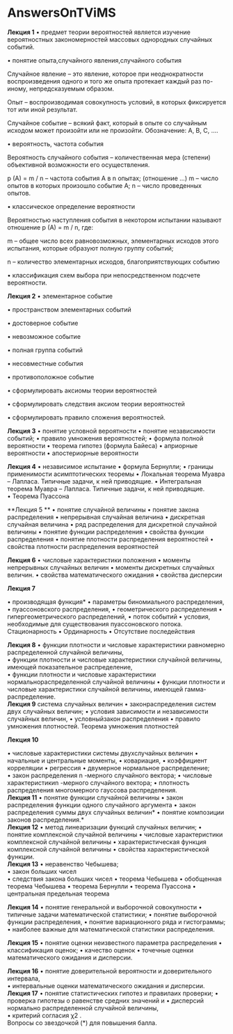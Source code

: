 # AnswersOnTViMS
**Лекция 1**
•	предмет теории вероятностей
является изучение вероятностных закономерностей массовых однородных случайных событий.

•	понятие опыта,случайного явления,случайного события 

Случайное явление – это явление, которое при неоднократности
воспроизведения одного и того же опыта протекает каждый раз по-иному,
непредсказуемым образом.

Опыт – воспроизводимая совокупность условий, в которых фиксируется
тот или иной результат.

Случайное событие – всякий факт, который в опыте со случайным
исходом может произойти или не произойти. Обозначение: А, В, С, …. 

•	вероятность,  частота события

Вероятность случайного события – количественная мера (степени) объективной
возможности его осуществления. 

p (A) = m / n – частота события А в n опытах; (отношение ...)
m – число опытов в которых произошло событие А;
n – число проведенных опытов. 

•	классическое определение вероятности 

Вероятностью наступления события  в некотором испытании называют отношение p (A) = m / n, где:

m – общее число всех равновозможных, элементарных исходов этого испытания, которые образуют полную группу событий;

n – количество элементарных исходов, благоприятствующих событию 

•	классификация схем выбора при непосредственном подсчете вероятности.  

**Лекция 2**
•	элементарное событие

•	пространством элементарных событий

•	достоверное событие

•	невозможное событие

•	полная группа событий

•	несовместные события

•	противоположное событие

•	сформулировать аксиомы теории вероятностей

•	сформулировать следствия  аксиом теории вероятностей

•	сформулировать правило сложения вероятностей.  

**Лекция 3**
•	понятие условной вероятности 
•	понятие независимости событий;
•	правило умножения вероятностей; 
•	формула полной вероятности 
•	теорема гипотез  (формула Байеса)
•	априорные вероятности
•	апостериорные вероятности

**Лекция 4**
•	независимое  испытание
•	формула Бернулли; 
•	границы применимости асимптотических теоремы 
•	Локальная теорема Муавра  – Лапласа. Типичные задачи, к ней приводящие.
•	Интегральная теорема Муавра – Лапласа. Типичные задачи, к ней приводящие.  
•	Теорема Пуассона 

**Лекция 5 **
•	понятие случайной величины 
•	понятие закона распределения 
•	непрерывная случайная величина
•	дискретная случайная величина
•	ряд распределения для дискретной случайной величины 
•	понятие функции распределения
•	свойства функции распределения
•	понятие  плотности распределения вероятностей
•	свойства плотности распределения вероятностей

**Лекция 6**
•	числовые характеристики положения 
•	моменты непрерывных случайных величин
•	моменты  дискретных случайных величин.
•	свойства математического ожидания
•	свойства дисперсии

**Лекция 7**

•	производящая функция*
•	параметры биномиального распределения, 
•	пуассоновского распределения, 
•	геометрического распределения
•	гипергеометрического распределений, 
•	поток событий 
•	условия, необходимые для существования пуассоновского потока.  Стационарность
•	Ординарность
•	Отсутствие последействия

**Лекция 8**
•	функции плотности и числовые характеристики равномерно распределенной случайной величины,  
•	функции плотности и числовые характеристики  случайной величины, имеющей показательное распределение,  
•	функции плотности и числовые характеристики  нормальнораспределенной  случайной величины 
•	функции плотности и числовые характеристики случайной величины, имеющей гамма-распределение.  
**Лекция 9**
система  случайных  величин 
•	законраспределения систем двух случайных величин; 
•	условия зависимости и независимости случайных величин, 
•	условныйзакон распределения 
•	правило умножения плотностей.  Теорема  умножения  плотностей

**Лекция 10**

•	числовые  характеристики  системы  двухслучайных величин
•	начальные и центральные моменты, 
•	ковариация, 
•	коэффициент корреляции
•	регрессия
•	двумерное нормальное распределение;  
•	закон  распределения n -мерного случайного вектора; 
•	числовые  характеристикиn -мерного случайного вектора;
•	плотность распределения многомерного гауссова распределения.  
**Лекция 11**
•	понятие функции случайной величины
•	закон распределения функции одного случайного аргумента 
•	закон распределения суммы двух случайных величин*
•	понятие композиции законов распределения.*  
**Лекция 12**
•	метод линеаризации функций случайных величин; 
•	понятие комплексной случайной величины
•	числовые характеристики комплексной случайной величины
•	характеристическая функция комплексной случайной величины
•	свойства характеристической функции.  
**Лекция 13**
•	неравенство  Чебышева;  
•	закон  больших  чисел  
•	следствия закона больших чисел
•	теорема Чебышева
•	обобщенная теорема Чебышева
•	теорема Бернулли
•	теорема Пуассона
•	центральная предельная теорема 

**Лекция 14**
•	понятие генеральной и выборочной совокупности 
•	типичные задачи математической статистики; 
•	понятие выборочной функции распределения, 
•	понятие вариационного ряда и гистограммы; 
•	наиболее важные для математической статистики распределения.   

**Лекция 15**
•	понятие  оценки  неизвестного  параметра  распределения 
•	классификация  оценок;
•	качество оценок
•	точечные оценки математического ожидания и дисперсии.

**Лекция 16**
•	понятие доверительной вероятности и доверительного  интервала,  
•	интервальные  оценки  математического ожидания и дисперсии.   
**Лекция 17**
•	понятие статистических гипотез и правилаих проверки; 
•	проверка гипотезы о равенстве средних значений и 
•	дисперсий  нормально  распределенной  случайной  величины,  
•	критерий согласия  χ2 .  
Вопросы со звездочкой (*) для повышения балла.
